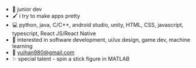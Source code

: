 

- :girl: junior dev
- :paintbrush: i try to make apps pretty
- :computer: python, java, C/C++, android studio, unity, HTML, CSS, javascript, typescript, React JS/React Native
- :star2: interested in software development, ui/ux design, game dev, machine learning
- :paperclip: yuihan980@gmail.com
- :sparkles: special talent - spin a stick figure in MATLAB

<!--
**antarc0y/antarc0y** is a ✨ _special_ ✨ repository because its `README.md` (this file) appears on your GitHub profile.

Here are some ideas to get you started:

- 🔭 I’m currently working on ...
- 🌱 I’m currently learning ...
- 👯 I’m looking to collaborate on ...
- 🤔 I’m looking for help with ...
- 💬 Ask me about ...
- 📫 How to reach me: ...
- 😄 Pronouns: ...
- ⚡ Fun fact: ...
-->
